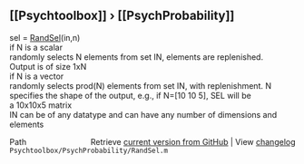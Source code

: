 ## [[Psychtoolbox]] &#8250; [[PsychProbability]]

sel = [RandSel](RandSel)(in,n)  
  if N is a scalar  
    randomly selects N elements from set IN, elements are replenished.  
    Output is of size 1xN  
  if N is a vector  
    randomly selects prod(N) elements from set IN, with replenishment. N  
    specifies the shape of the output, e.g., if N=[10 10 5], SEL will be  
    a 10x10x5 matrix  
  IN can be of any datatype and can have any number of dimensions and  
  elements  




<div class="code_header" style="text-align:right;">
  <span style="float:left;">Path&nbsp;&nbsp;</span> <span class="counter">Retrieve <a href=
  "https://raw.github.com/Psychtoolbox-3/Psychtoolbox-3/beta/Psychtoolbox/PsychProbability/RandSel.m">current version from GitHub</a> | View <a href=
  "https://github.com/Psychtoolbox-3/Psychtoolbox-3/commits/beta/Psychtoolbox/PsychProbability/RandSel.m">changelog</a></span>
</div>
<div class="code">
  <code>Psychtoolbox/PsychProbability/RandSel.m</code>
</div>

